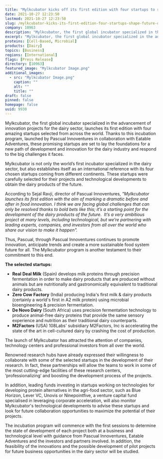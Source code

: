 ```yaml
---
title: "Mylkcubator kicks off its first edition with four startups to shape the future of dairy"
date: 2021-10-27 12:23:50
lastmod: 2021-10-27 12:23:50
slug: /mylkcubator-kicks-its-first-edition-four-startups-shape-future-dairy
company: 10963
description: "Mylkcubator, the first global incubator specialized in the advancement of innovation projects for the dairy sector, launches its first edition with four amazing startups selected from across the world."
excerpt: "Mylkcubator, the first global incubator specialized in the advancement of innovation projects for the dairy sector, launches its first edition with four amazing startups selected from across the world."
proteins: [Cell-Based, Microbial]
products: [Dairy]
topics: [Business]
regions: [International]
flags: [Press Release]
directory: [10963]
featured_image: "Mylkcubator Image.png"
additional_images:
  - src: "Mylkcubator Image.png"
    caption: ""
    alt: ""
    title: ""
draft: false
pinned: false
homepage: false
uuid: 9930
---
```

<p>Mylkcubator, the first global incubator specialized in the advancement of innovation projects for the dairy sector, launches its first edition with four amazing startups selected from across the world. Thanks to this incubation program, launched by Pascual Innoventures in collaboration with Eatable Adventures, these promising startups are set to lay the foundations for a new path of development and innovation for the dairy industry and respond to the big challenges it faces.</p>
<p>Mylkcubator is not only the world’s first incubator specialized in the dairy sector, but also establishes itself as an international reference with its four chosen startups coming from different continents. These startups were carefully selected for their projects and technological developments to obtain the dairy products of the future.</p>
<p>According to Sejal Ravji, director of Pascual Innoventures, <em>"Mylkcubator launches its first edition with the aim of marking a dramatic before and after in food innovation. I think we are facing global challenges that can only be resolved thanks to bold bets like this; it’s a starting point for the development of the dairy products of the future.  It’s a very ambitious project at many levels, including technological, but we’re partnering with leading experts, companies, and investors from all over the world who share our vision to make it happen".</em></p>
<p>Thus, Pascual, through Pascual Innoventures continues to promote innovation, anticipate trends and create a more sustainable food system future for all. The Mylkcubator program is another testament to their commitment to this end.</p>
<p><strong>The selected startups:</strong></p>
<ul>
<li><strong>Real</strong> <strong>Deal Milk</strong> (Spain) develops milk proteins through precision fermentation in order to make dairy products that are produced without animals but are nutritionally and gastronomically equivalent to traditional dairy products.</li>
<li><strong>Zero Cow</strong> <strong>Factory</strong> (India) producing India's first milk & dairy products (certainly a world's first in A2 milk protein) using microbial bioengineering & precision fermentation.</li>
<li><strong>De Novo Dairy </strong>(South Africa) uses precision fermentation technology to produce animal-free dairy proteins that provide the same sensory experience and nutrition as their traditional dairy counterparts.</li>
<li><strong>M2Factors</strong> (USA) 108Labs' subsidiary M2Factors, Inc is accelerating the state of the art in cell-cultured dairy by crashing the cost of production.</li>
</ul>
<p>The launch of Mylkcubator has attracted the attention of companies, technology centers and professional investors from all over the world.</p>
<p>Renowned research hubs have already expressed their willingness to collaborate with some of the selected startups in the development of their research. In fact, these partnerships will allow the teams to work in some of the most cutting-edge facilities of these research centers, ‘professionalizing’ and boosting the development process of the projects.</p>
<p>In addition, leading funds investing in startups working on technologies for developing protein alternatives in the agri-food sector, such as Blue Horizon, Lever VC, Unovis or Ninepointfive, a venture capital fund specialised in leveraging corporate acceleration, will also monitor Mylkcubator's technological developments to advise these startups and look for future collaboration opportunities to maximize the potential of their projects.</p>
<p>The incubation program will commence with the first sessions to determine the state of development of each project both at a business and technological level with guidance from Pascual Innoventures, Eatable Adventures and the investors and partners involved. In addition, the feasibility of the innovations and the possible development of pilot projects for future business opportunities in the dairy sector will be studied.</p>
<p> </p>
